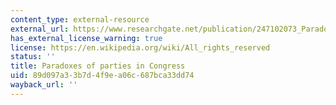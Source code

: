 ```yaml
---
content_type: external-resource
external_url: https://www.researchgate.net/publication/247102073_Paradoxes_of_Parties_in_Congress
has_external_license_warning: true
license: https://en.wikipedia.org/wiki/All_rights_reserved
status: ''
title: Paradoxes of parties in Congress
uid: 89d097a3-3b7d-4f9e-a06c-687bca33dd74
wayback_url: ''
---
```

